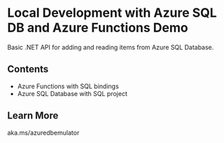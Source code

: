 # Local Development with Azure SQL DB and Azure Functions Demo

Basic .NET API for adding and reading items from Azure SQL Database.

## Contents
- Azure Functions with SQL bindings
- Azure SQL Database with SQL project

## Learn More

aka.ms/azuredbemulator
